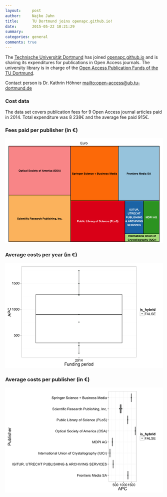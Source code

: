 ```yaml
---
layout:     post
author:		Najko Jahn
title:      TU Dortmund joins openapc.github.io!
date:       2015-05-22 10:21:29
summary:    
categories: general
comments: true
---
```





The [Technische Universität Dortmund](https://www.tu-dortmund.de/uni/Uni/index.html) has joined [openapc.github.io](https://openapc.github.io) and is sharing its expenditures for publications in Open Access journals. The university library is in charge of the [Open Access Publication Funds of the TU Dortmund](https://www.ub.uni-dortmund.de/open-access/index.html).


Contact person is Dr. Kathrin Höhner <mailto:open-access@ub.tu-dortmund.de>

### Cost data



The data set covers publication fees for 9 Open Access journal articles paid in 2014. Total expenditure was 8 238€ and the average fee paid 915€.

### Fees paid per publisher (in €)

![plot of chunk tree_tu-dortmund](/figure/tree_tu-dortmund-1.png) 

###  Average costs per year (in €)

![plot of chunk box_tu-dortmund_year](/figure/box_tu-dortmund_year-1.png) 

###  Average costs per publisher (in €)

![plot of chunk box_tu-dortmund_publisher](/figure/box_tu-dortmund_publisher-1.png) 
